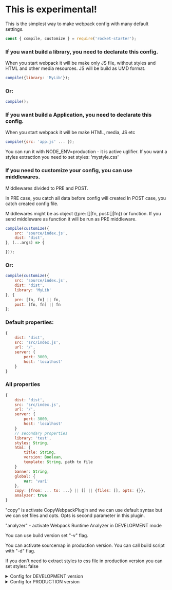 # This is experimental!

This is the simplest way to make webpack config with many default settings.

```jsx
const { compile, customize } = require('rocket-starter');
```
### If you want build a library, you need to declarate this config.
When you start webpack it will be make only JS file, without styles and HTML and other media resources. JS will be build as UMD format.
```jsx
compile({library: 'MyLib'});
```
### Or:
```jsx
compile();
```
### If you want build a Application, you need to declarate this config.
When you start webpack it will be make HTML, media, JS etc
```jsx
compile({src: 'app.js' ... });
```
You can run it with NODE_ENV=production - it is active uglifier. If you want a styles extraction you need to set styles: 'mystyle.css'

### If you need to customize your config, you can use middlewares.

Middlewares divided to PRE and POST.

In PRE case, you catch all data before config will created
In POST case, you catch created config file.

Middlewares might be as object ({pre: []|fn, post:[]|fn}) or function.
If you send middleware as function it will be run as PRE middleware.
```jsx
compile(customize({
    src: 'source/index.js',
    dist: 'dist',
}, (...args) => {

}));
```
### Or:
```jsx
compile(customize({
    src: 'source/index.js',
    dist: 'dist',
    library: 'MyLib'
}, {
    pre: [fn, fn] || fn,
    post: [fn, fn] || fn
};
```

### Default properties:

```jsx
{
    dist: 'dist',
    src: 'src/index.js',
    url: '/',
    server: {
        port: 3000,
        host: 'localhost'
    }
}
```

### All properties

```jsx
{
    dist: 'dist',
    src: 'src/index.js',
    url: '/',
    server: {
        port: 3000,
        host: 'localhost'
    }
    // secondary properties
    library: 'test',
    styles: String,
    html: {
        title: String,
        version: Boolean,
        template: String, path to file
    }
    banner: String,
    global: {
        var: 'var1'
    },
    copy: {from: ... to: ...} || [] || {files: [], opts: {}},
    analyzer: true    
}
```
"copy" is activate CopyWebpackPlugin and we can use default syntax but we can set files and opts. Opts is second parameter in this plugin.

"analyzer" - activate Webpack Runtime Analyzer in DEVELOPMENT mode

You can use build version set "-v" flag. 

You can activate sourcemap in production version. You can call build script with "-d" flag.

If you don't need to extract styles to css file in production version you can set styles: false

<details>
  <summary>Config for DEVELOPMENT version</summary>
  <pre>
  {
      "cache": true,
      "entry": [
          "/index.js"
      ],
      "devtool": "source-map",
      "output": {
          "publicPath": "/",
          "path": "/dist",
          "filename": "[name].js"
      },
      "stats": {
          "hash": true,
          "version": true,
          "timings": true,
          "assets": true,
          "chunks": true,
          "modules": true,
          "reasons": true,
          "children": true,
          "source": false,
          "errors": true,
          "errorDetails": true,
          "warnings": true,
          "publicPath": true
      },
      "node": {
          "fs": "empty"
      },
      "resolve": {
          "extensions": [
              ".js",
              ".jsx"
          ]
      },
      "devServer": {
          "headers": {
              "Access-Control-Allow-Origin": "*",
              "Access-Control-Allow-Methods": "GET, POST, PUT, DELETE, PATCH, OPTIONS",
              "Access-Control-Allow-Headers": "X-Requested-With, content-type, Authorization"
          },
          "port": 3000,
          "noInfo": true,
          "quiet": false,
          "lazy": false,
          "hot": false,
          "inline": true,
          "stats": "minimal",
          "overlay": {
              "errors": true
          },
          "watchOptions": {
              "aggregateTimeout": 50,
              "ignored": {}
          },
          "historyApiFallback": true,
          "host": "localhost"
      },
      "module": {
          "rules": [
              {
                  "test": /\.html$/,
                  "use": "file-loader?name=[name].[ext]"
              },
              {
                  "test": /\.css$/,
                  "loader": [
                      "style-loader",
                      "css-loader"
                  ]
              },
              {
                  "test": /\.scss/,
                  "loader": [
                      "style-loader",
                      "css-loader",
                      "sass-loader"
                  ]
              },
              {
                  "test": /\.less/,
                  "loader": [
                      "style-loader",
                      "css-loader",
                      "less-loader"
                  ]
              },
              {
                  "test": /\.(js|jsx)$/,
                  "exclude": /node_modules/,
                  "use": [
                      {
                          "loader": "babel-loader",
                          "query": {
                              "cacheDirectory": true,
                              "babelrc": false,
                              "presets": [
                                  [
                                      require.resolve('babel-preset-es2015'), {
                                          modules: false
                                      }
                                  ],
                                  require.resolve('babel-preset-stage-0'),
                                  require.resolve('babel-preset-react')
                              ],
                              "plugins": [
                                  require.resolve('babel-plugin-transform-decorators-legacy')
                              ],
                              "env": {
                                  "production": {
                                      "plugins": [
                                          require.resolve('babel-plugin-transform-react-constant-elements'),
                                          require.resolve('babel-plugin-transform-react-inline-elements'),
                                          require.resolve('babel-plugin-transform-react-pure-class-to-function'),
                                          require.resolve('babel-plugin-transform-react-remove-prop-types'),
                                      ]
                                  }
                              }
                          }
                      }
                  ]
              },
              {
                  "test": /\.(jpe?g|png|gif)$/i,
                  "loaders": [
                      "url-loader?limit=10000&name=images/[name].[ext]"
                  ]
              },
              {
                  "test": /\.(woff(2)?)(\?[a-z0-9=&.]+)?$/,
                  "loader": "url-loader?limit=10000&name=fonts/[name].[ext]"
              },
              {
                  "test": /\.md$/,
                  "loader": "html-loader!markdown-loader"
              },
              {
                  "test": /\.json/,
                  "loader": "json-loader"
              },
              {
                  "test": /\.svg$/,
                  "use": [
                      {
                          "loader": "svg-inline-loader"
                      },
                      {
                          "loader": "svgo-loader",
                          "options": {
                              "plugins": [
                                  {
                                      "removeTitle": true
                                  },
                                  {
                                      "convertColors": {
                                          "shorthex": false
                                      }
                                  },
                                  {
                                      "convertPathData": false
                                  }
                              ]
                          }
                      }
                  ]
              }
          ]
      },
      "plugins": [
          new webpack.optimize.OccurrenceOrderPlugin(),
          new HtmlWebpackPlugin(props.html),
          new webpack.DefinePlugin(Object.assign({
              'process.env': {
                  NODE_ENV: JSON.stringify(process.env.NODE_ENV)
              }
          }, props.global),
          new OpenBrowserPlugin({ url: `http://${props.server.host}:${props.server.port}` }))
      ],
      "externals": []
  }
  </pre>
</details>

<details>
  <summary>Config for PRODUCTION version</summary>
  <pre>
  {
      "cache": true,
      "entry": [
          "/index.js"
      ],
      "devtool": "source-map",
      "output": {
          "publicPath": "/",
          "path": "/dist",
          "filename": "[name].js"
      },
      "stats": {
          "hash": true,
          "version": true,
          "timings": true,
          "assets": true,
          "chunks": true,
          "modules": true,
          "reasons": true,
          "children": true,
          "source": false,
          "errors": true,
          "errorDetails": true,
          "warnings": true,
          "publicPath": true
      },
      "node": {
          "fs": "empty"
      },
      "resolve": {
          "extensions": [
              ".js",
              ".jsx"
          ]
      },
      "devServer": {
          "headers": {
              "Access-Control-Allow-Origin": "*",
              "Access-Control-Allow-Methods": "GET, POST, PUT, DELETE, PATCH, OPTIONS",
              "Access-Control-Allow-Headers": "X-Requested-With, content-type, Authorization"
          },
          "port": 3000,
          "noInfo": true,
          "quiet": false,
          "lazy": false,
          "hot": false,
          "inline": true,
          "stats": "minimal",
          "overlay": {
              "errors": true
          },
          "watchOptions": {
              "aggregateTimeout": 50,
              "ignored": {}
          },
          "historyApiFallback": true,
          "host": "localhost"
      },
      "module": {
          "rules": [
              {
                  "test": /\.html$/,
                  "use": "file-loader?name=[name].[ext]"
              },
              {
                  "test": /\.css$/,
                  "use": [
                      ExtractTextPlugin.extract({
                          fallback: "style-loader",
                          use: { loader: 'css-loader', options: { minimize: true }}
                      })
                  ]
              },
              {
                  "test": /\.scss/,
                  "use": ExtractTextPlugin.extract({
                     fallback: "style-loader",
                     use: [
                         { loader: 'css-loader', options: { minimize: true }},
                         'sass-loader'
                     ]
                 })
              },
              {
                  "test": /\.less/,
                  "use":  ExtractTextPlugin.extract({
                     fallback: "style-loader",
                     use: [
                         { loader: 'css-loader', options: { minimize: true }},
                         'less-loader'
                     ]
                 })
              },
              {
                  "test": /\.(js|jsx)$/,
                  "exclude": /node_modules/,
                  "use": [
                      {
                          "loader": "babel-loader",
                          "query": {
                              "cacheDirectory": true,
                              "babelrc": false,
                              "presets": [
                                  [
                                      require.resolve('babel-preset-es2015'), {
                                          modules: false
                                      }
                                  ],
                                  require.resolve('babel-preset-stage-0'),
                                  require.resolve('babel-preset-react')
                              ],
                              "plugins": [
                                  require.resolve('babel-plugin-transform-decorators-legacy')
                              ],
                              "env": {
                                  "production": {
                                      "plugins": [
                                          require.resolve('babel-plugin-transform-react-constant-elements'),
                                          require.resolve('babel-plugin-transform-react-inline-elements'),
                                          require.resolve('babel-plugin-transform-react-pure-class-to-function'),
                                          require.resolve('babel-plugin-transform-react-remove-prop-types'),
                                      ]
                                  }
                              }
                          }
                      }
                  ]
              },
              {
                  "test": /\.(jpe?g|png|gif)$/i,
                  "loaders": [
                      "url-loader?limit=10000&name=images/[name].[ext]"
                  ]
              },
              {
                  "test": /\.(woff(2)?)(\?[a-z0-9=&.]+)?$/,
                  "loader": "url-loader?limit=10000&name=fonts/[name].[ext]"
              },
              {
                  "test": /\.md$/,
                  "loader": "html-loader!markdown-loader"
              },
              {
                  "test": /\.json/,
                  "loader": "json-loader"
              },
              {
                  "test": /\.svg$/,
                  "use": [
                      {
                          "loader": "svg-inline-loader"
                      },
                      {
                          "loader": "svgo-loader",
                          "options": {
                              "plugins": [
                                  {
                                      "removeTitle": true
                                  },
                                  {
                                      "convertColors": {
                                          "shorthex": false
                                      }
                                  },
                                  {
                                      "convertPathData": false
                                  }
                              ]
                          }
                      }
                  ]
              }
          ]
      },
      "plugins": [
          new webpack.optimize.OccurrenceOrderPlugin(),
          new HtmlWebpackPlugin(props.html),
          new webpack.DefinePlugin(Object.assign({
              'process.env': {
                  NODE_ENV: JSON.stringify(process.env.NODE_ENV)
              }
          }, props.global),
          new webpack.optimize.ModuleConcatenationPlugin(),
          new ExtractTextPlugin(props.path || 'css/styles.css'),
          new ImageminPlugin({
              disable: false,
              optipng: {
                  optimizationLevel: 3
              },
              gifsicle: {
                  optimizationLevel: 1
              },
              jpegtran: {
                  progressive: false
              },
              svgo: {
              },
              pngquant: null,
              plugins: []
          }),
          new CleanWebpackPlugin(props),
          new UglifyJSPlugin({
              sourceMap: false,
              uglifyOptions: {
                  ie8: false,
                  ecma: 5,
                  output: {
                      comments: false,
                      beautify: false,
                  },
                  warnings: false
              }
          }),
          new webpack.BannerPlugin(banner)
      ],
      "externals": []
  }
  </pre>
</details>